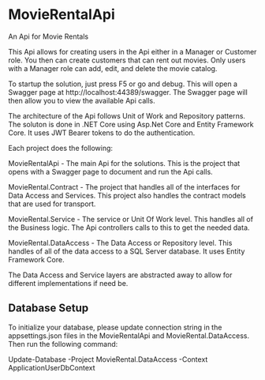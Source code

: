 # MovieRentalApi
An Api for Movie Rentals

This Api allows for creating users in the Api either in a Manager or Customer role.  You then can create customers that can rent out movies.  Only users with a Manager role can add, edit, and delete the movie catalog.

To startup the solution, just press F5 or go and debug.  This will open a Swagger page at http://localhost:44389/swagger.  The Swagger page will then allow you to view the available Api calls.

The architecture of the Api follows Unit of Work and Repository patterns.  The soluton is done in .NET Core using Asp.Net Core and Entity Framework Core.  It uses JWT Bearer tokens to do the authentication.

Each project does the following:

MovieRentalApi - The main Api for the solutions.  This is the project that opens with a Swagger page to document and run the Api calls.

MovieRental.Contract - The project that handles all of the interfaces for Data Access and Services.  This project also handles the contract models that are used for transport.

MovieRental.Service - The service or Unit Of Work level.  This handles all of the Business logic.  The Api controllers calls to this to get the needed data.

MovieRental.DataAccess - The Data Access or Repository level.  This handles of all of the data access to a SQL Server database.  It uses Entity Framework Core.  

The Data Access and Service layers are abstracted away to allow for different implementations if need be.

## Database Setup
To initialize your database, please update connection string in the appsettings.json files in the MovieRentalApi and MovieRental.DataAccess.  Then run the following command:

Update-Database -Project MovieRental.DataAccess -Context ApplicationUserDbContext

